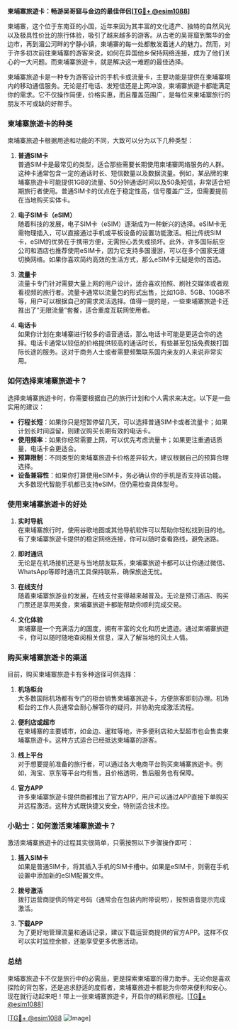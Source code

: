 **柬埔寨旅遊卡：畅游吴哥窟与金边的最佳伴侣[[TG💪+ @esim1088](https://t.me/s/esim1088)]**

柬埔寨，这个位于东南亚的小国，近年来因为其丰富的文化遗产、独特的自然风光以及极具性价比的旅行体验，吸引了越来越多的游客。从古老的吴哥窟到繁华的金边市，再到湄公河畔的宁静小镇，柬埔寨的每一处都散发着迷人的魅力。然而，对于许多初次前往柬埔寨的游客来说，如何在异国他乡保持网络连接，成为了他们关心的一大问题。而柬埔寨旅遊卡，就是解决这一难题的最佳选择。

柬埔寨旅遊卡是一种专为游客设计的手机卡或流量卡，主要功能是提供在柬埔寨境内的移动通信服务。无论是打电话、发短信还是上网冲浪，柬埔寨旅遊卡都能满足你的需求。它不仅操作简便，价格实惠，而且覆盖范围广，是每位来柬埔寨旅行的朋友不可或缺的好帮手。

### 柬埔寨旅遊卡的种类

柬埔寨旅遊卡根据用途和功能的不同，大致可以分为以下几种类型：

1. **普通SIM卡**  
   普通SIM卡是最常见的类型，适合那些需要长期使用柬埔寨网络服务的人群。这种卡通常包含一定的通话时长、短信数量以及数据流量。例如，某品牌的柬埔寨旅遊卡可能提供1GB的流量、50分钟通话时间以及50条短信，非常适合短期旅行者使用。普通SIM卡的优点在于稳定性高，信号覆盖广泛，但需要提前在当地购买实体卡。

2. **电子SIM卡（eSIM）**  
   随着科技的发展，电子SIM卡（eSIM）逐渐成为一种新兴的选择。eSIM卡无需物理插入，可以直接通过手机或平板设备的设置功能激活。相比传统SIM卡，eSIM的优势在于携带方便，无需担心丢失或损坏。此外，许多国际航空公司和酒店也推荐使用eSIM卡，因为它支持多国漫游，可以在多个国家无缝切换网络。如果你喜欢简约高效的生活方式，那么eSIM卡无疑是你的首选。

3. **流量卡**  
   流量卡专门针对需要大量上网的用户设计，适合喜欢拍照、刷社交媒体或者观看视频的旅行者。流量卡通常以流量包的形式出售，比如1GB、5GB、10GB不等，用户可以根据自己的需求灵活选择。值得一提的是，一些柬埔寨旅遊卡还推出了“无限流量”套餐，适合重度互联网使用者。

4. **电话卡**  
   如果你计划在柬埔寨进行较多的语音通话，那么电话卡可能是更适合你的选择。电话卡通常以较低的价格提供较高的通话时长，有些甚至包括免费拨打国际长途的服务。这对于商务人士或者需要频繁联系国内亲友的人来说非常实用。

### 如何选择柬埔寨旅遊卡？

选择柬埔寨旅遊卡时，你需要根据自己的旅行计划和个人需求来决定。以下是一些实用的建议：

- **行程长短**：如果你只是短暂停留几天，可以选择普通SIM卡或者流量卡；如果计划长时间逗留，则建议购买长期有效的电话卡。
- **使用频率**：如果你经常需要上网，可以优先考虑流量卡；如果更注重通话质量，电话卡会更适合。
- **预算限制**：不同类型的柬埔寨旅遊卡价格差异较大，建议根据自己的预算合理选择。
- **设备兼容性**：如果你打算使用eSIM卡，务必确认你的手机是否支持该功能。大多数现代智能手机都已支持eSIM，但仍需检查具体型号。

### 使用柬埔寨旅遊卡的好处

1. **实时导航**  
   在柬埔寨旅行时，使用谷歌地图或其他导航软件可以帮助你轻松找到目的地。有了柬埔寨旅遊卡提供的稳定网络连接，你可以随时查看路线，避免迷路。

2. **即时通讯**  
   无论是在机场接机还是与当地朋友联系，柬埔寨旅遊卡都可以让你通过微信、WhatsApp等即时通讯工具保持联系，确保旅途无忧。

3. **在线支付**  
   随着柬埔寨旅游业的发展，在线支付变得越来越普及。无论是预订酒店、购买门票还是享用美食，柬埔寨旅遊卡都能帮助你顺利完成交易。

4. **文化体验**  
   柬埔寨是一个充满活力的国度，拥有丰富的文化和历史遗迹。通过柬埔寨旅遊卡，你可以随时随地查阅相关信息，深入了解当地的风土人情。

### 购买柬埔寨旅遊卡的渠道

目前，购买柬埔寨旅遊卡有多种途径可供选择：

1. **机场柜台**  
   大多数国际机场都有专门的柜台销售柬埔寨旅遊卡，方便旅客即刻办理。机场柜台的工作人员通常会耐心解答你的疑问，并协助完成激活流程。

2. **便利店或超市**  
   在柬埔寨的主要城市，如金边、暹粒等地，许多便利店和大型超市也会售卖柬埔寨旅遊卡。这种方式适合已经抵达柬埔寨的游客。

3. **线上平台**  
   对于想要提前准备的旅行者，可以通过各大电商平台购买柬埔寨旅遊卡。例如，淘宝、京东等平台均有售，且价格透明，售后服务也有保障。

4. **官方APP**  
   许多柬埔寨旅遊卡提供商都推出了官方APP，用户可以通过APP直接下单购买并远程激活。这种方式既快捷又安全，特别适合技术控。

### 小贴士：如何激活柬埔寨旅遊卡？

激活柬埔寨旅遊卡的过程其实很简单，只需按照以下步骤操作即可：

1. **插入SIM卡**  
   如果是普通SIM卡，将其插入手机的SIM卡槽中。如果是eSIM卡，则需在手机设置中添加新的eSIM配置文件。

2. **拨号激活**  
   拨打运营商提供的特定号码（通常会在包装内附带说明），按照语音提示完成激活。

3. **下载APP**  
   为了更好地管理流量和通话记录，建议下载运营商提供的官方APP。这样不仅可以实时监控余额，还能享受更多优惠活动。

### 总结

柬埔寨旅遊卡不仅是旅行中的必需品，更是探索柬埔寨的得力助手。无论你是喜欢探险的背包客，还是追求舒适的度假者，柬埔寨旅遊卡都能为你带来便利和安心。现在就行动起来吧！带上一张柬埔寨旅遊卡，开启你的精彩旅程。[[TG💪+ @esim1088](https://t.me/s/esim1088)]

[[TG💪+ @esim1088](https://t.me/s/esim1088) ![Image](https://i.postimg.cc/4NQfJmqS/Snipaste-2025-05-13-00-14-12.png)]
